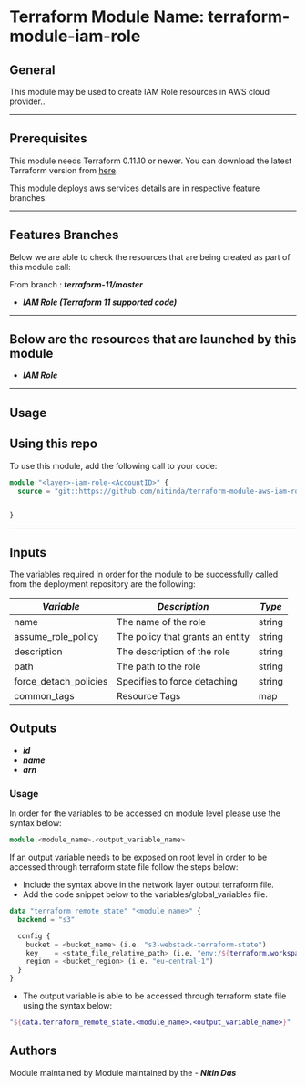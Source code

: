 # Terraform Module Name: terraform-module-iam-role


## General

This module may be used to create IAM Role resources in AWS cloud provider..

---


## Prerequisites

This module needs Terraform 0.11.10 or newer.
You can download the latest Terraform version from [here](https://www.terraform.io/downloads.html).

This module deploys aws services details are in respective feature branches.

---

## Features Branches

Below we are able to check the resources that are being created as part of this module call:

From branch : **_terraform-11/master_**

* **_IAM Role (Terraform 11 supported code)_**


---

## Below are the resources that are launched by this module

* **_IAM Role_**


---

## Usage

## Using this repo

To use this module, add the following call to your code:

```tf
module "<layer>-iam-role-<AccountID>" {
  source = "git::https://github.com/nitinda/terraform-module-aws-iam-role.git?ref=terraform-11/master"


}
```
---

## Inputs

The variables required in order for the module to be successfully called from the deployment repository are the following:


|         **_Variable_**          |         **_Description_**             |    **_Type_**    |
|---------------------------------|---------------------------------------|------------------|
| name                            | The name of the role                  | string           |
| assume_role_policy              | The policy that grants an entity      | string           |
| description                     | The description of the role           | string           |
| path                            | The path to the role                  | string           |
| force_detach_policies           | Specifies to force detaching          | string           |
| common_tags                     | Resource Tags                         | map              |



## Outputs

* **_id_** 
* **_name_** 
* **_arn_**




### Usage
In order for the variables to be accessed on module level please use the syntax below:

```tf
module.<module_name>.<output_variable_name>
```

If an output variable needs to be exposed on root level in order to be accessed through terraform state file follow the steps below:

- Include the syntax above in the network layer output terraform file.
- Add the code snippet below to the variables/global_variables file.

```tf
data "terraform_remote_state" "<module_name>" {
  backend = "s3"

  config {
    bucket = <bucket_name> (i.e. "s3-webstack-terraform-state")
    key    = <state_file_relative_path> (i.e. "env:/${terraform.workspace}/4_Networking/terraform.tfstate")
    region = <bucket_region> (i.e. "eu-central-1")
  }
}
```

- The output variable is able to be accessed through terraform state file using the syntax below:

```tf
"${data.terraform_remote_state.<module_name>.<output_variable_name>}"
```

## Authors
Module maintained by Module maintained by the - **_Nitin Das_**